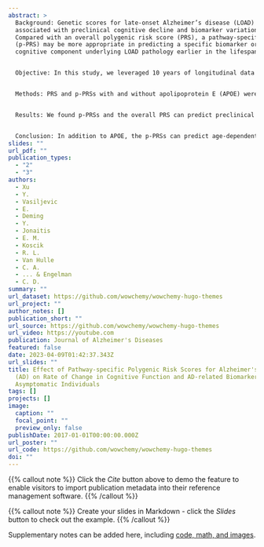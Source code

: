 ```yaml
---
abstract: >
  Background: Genetic scores for late-onset Alzheimer’s disease (LOAD) have been
  associated with preclinical cognitive decline and biomarker variations.
  Compared with an overall polygenic risk score (PRS), a pathway-specific PRS
  (p-PRS) may be more appropriate in predicting a specific biomarker or
  cognitive component underlying LOAD pathology earlier in the lifespan. 


  Objective: In this study, we leveraged 10 years of longitudinal data from initially cognitively unimpaired individuals in the Wisconsin Registry for Alzheimer’s Prevention and explored changing patterns in cognition and biomarkers at various age points along six biological pathways. 


  Methods: PRS and p-PRSs with and without apolipoprotein E (APOE) were constructed separately based on the significant SNPs associated with LOAD in a recent genome-wide association study meta-analysis and compared to APOE alone. We used a linear mixed-effects model to assess the association between PRS/p-PRSs and global/domain-specific cognitive trajectories among 1,175 individuals. We also applied the model to the outcomes of cerebrospinal fluid biomarkers for beta-amyloid 42 (Aβ42), Aβ42/40 ratio, total tau, and phosphorylated tau in a subset. Replication analyses were performed in an independent sample. 


  Results: We found p-PRSs and the overall PRS can predict preclinical changes in cognition and biomarkers. The effects of p-PRSs/PRS on rate of change in cognition, beta-amyloid, and tau outcomes are dependent on age and appear earlier in the lifespan when APOE is included in these risk scores compared to when APOE is excluded. 


  Conclusion: In addition to APOE, the p-PRSs can predict age-dependent changes in beta-amyloid, tau, and cognition. Once validated, they could be used to identify individuals with an elevated genetic risk of accumulating beta-amyloid and tau, long before the onset of clinical symptoms. 
slides: ""
url_pdf: ""
publication_types:
  - "2"
  - "3"
authors:
  - Xu
  - Y.
  - Vasiljevic
  - E.
  - Deming
  - Y.
  - Jonaitis
  - E. M.
  - Koscik
  - R. L.
  - Van Hulle
  - C. A.
  - ... & Engelman
  - C. D.
summary: ""
url_dataset: https://github.com/wowchemy/wowchemy-hugo-themes
url_project: ""
author_notes: []
publication_short: ""
url_source: https://github.com/wowchemy/wowchemy-hugo-themes
url_video: https://youtube.com
publication: Journal of Alzheimer's Diseases
featured: false
date: 2023-04-09T01:42:37.343Z
url_slides: ""
title: Effect of Pathway-specific Polygenic Risk Scores for Alzheimer's Disease
  (AD) on Rate of Change in Cognitive Function and AD-related Biomarkers among
  Asymptomatic Individuals
tags: []
projects: []
image:
  caption: ""
  focal_point: ""
  preview_only: false
publishDate: 2017-01-01T00:00:00.000Z
url_poster: ""
url_code: https://github.com/wowchemy/wowchemy-hugo-themes
doi: ""
---
```


{{% callout note %}}
Click the _Cite_ button above to demo the feature to enable visitors to import publication metadata into their reference management software.
{{% /callout %}}

{{% callout note %}}
Create your slides in Markdown - click the _Slides_ button to check out the example.
{{% /callout %}}

Supplementary notes can be added here, including [code, math, and images](https://wowchemy.com/docs/writing-markdown-latex/).
